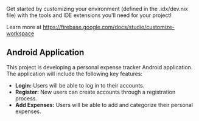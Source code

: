 Get started by customizing your environment (defined in the .idx/dev.nix file) with the tools and IDE extensions you'll need for your project!

Learn more at https://firebase.google.com/docs/studio/customize-workspace

## Android Application

This project is developing a personal expense tracker Android application. The application will include the following key features:

-   **Login:** Users will be able to log in to their accounts.
-   **Register:** New users can create accounts through a registration process.
-   **Add Expenses:** Users will be able to add and categorize their personal expenses.

